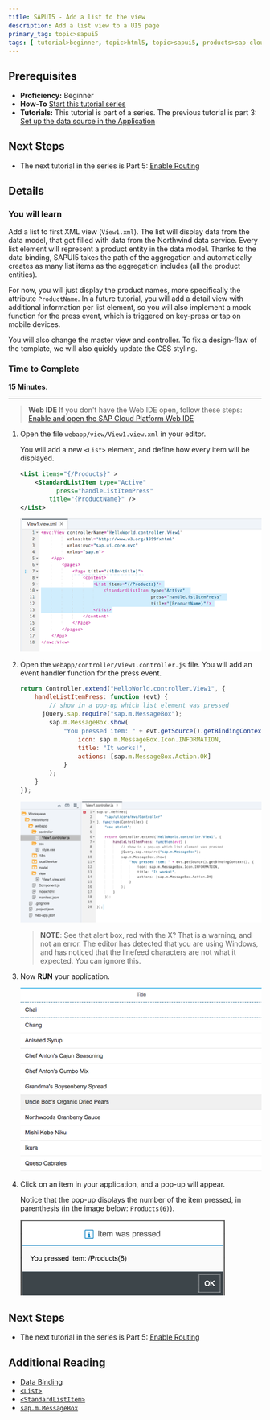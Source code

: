 ```yaml
---
title: SAPUI5 - Add a list to the view
description: Add a list view to a UI5 page
primary_tag: topic>sapui5
tags: [ tutorial>beginner, topic>html5, topic>sapui5, products>sap-cloud-platform ]
---
```

## Prerequisites  
- **Proficiency:** Beginner
- **How-To** [Start this tutorial series](https://www.sap.com/developer/tutorials/sapui5-webide-open-webide.html)
- **Tutorials:** This tutorial is part of a series.  The previous tutorial is part 3: [Set up the data source in the Application](https://www.sap.com/developer/tutorials/sapui5-webide-setup-datasource.html)

## Next Steps
- The next tutorial in the series is Part 5: [Enable Routing](https://www.sap.com/developer/tutorials/sapui5-webide-enable-routing.html)

## Details
### You will learn  
Add a list to first XML view (`View1.xml`). The list will display data from the data model, that got filled with data from the Northwind data service. Every list element will represent a product entity in the data model. Thanks to the data binding, SAPUI5 takes the path of the aggregation and automatically creates as many list items as the aggregation includes (all the product entities).

For now, you will just display the product names, more specifically the attribute `ProductName`. In a future tutorial, you will add a detail view with additional information per list element, so you will also implement a mock function for the press event, which is triggered on key-press or tap on mobile devices.

You will also change the master view and controller. To fix a design-flaw of the template, we will also quickly update the CSS styling.

### Time to Complete
**15 Minutes**.

---
>  **Web IDE** If you don't have the Web IDE open, follow these steps: [Enable and open the SAP Cloud Platform Web IDE](https://www.sap.com/developer/tutorials/sapui5-webide-open-webide.html)


1.  Open the file `webapp/view/View1.view.xml` in your editor.  

    You will add a new `<List>` element, and define how every item will be displayed.

    ```XML
    <List items="{/Products}" >
		<StandardListItem type="Active"
		      press="handleListItemPress"
            title="{ProductName}" />
	</List>
	```

    ![View1.view.xml file](1.png)


3.  Open the `webapp/controller/View1.controller.js` file.  You will add an event handler function for the press event.

    ```JavaScript
    return Controller.extend("HelloWorld.controller.View1", {
		handleListItemPress: function (evt) {
			// show in a pop-up which list element was pressed
          jQuery.sap.require("sap.m.MessageBox");
			sap.m.MessageBox.show(
				"You pressed item: " + evt.getSource().getBindingContext(), {
					icon: sap.m.MessageBox.Icon.INFORMATION,
					title: "It works!",
					actions: [sap.m.MessageBox.Action.OK]
				}
			);
		}
	});
	```

    ![style.css file](3.png)

    > **NOTE**:  See that alert box, red with the X?  That is a warning, and not an error.  The editor has detected that you are using Windows, and has noticed that the linefeed characters are not what it expected.  You can ignore this.

4.  Now **RUN** your application.  

    ![Running application with list view](4.png)

5.  Click on an item in your application, and a pop-up will appear.  

	 Notice that the pop-up displays the number of the item pressed, in parenthesis (in the image below: `Products(6)`).

    ![Alert pop-up](5.png)

## Next Steps
 - The next tutorial in the series is Part 5: [Enable Routing](https://www.sap.com/developer/tutorials/sapui5-webide-enable-routing.html)


## Additional Reading
- [Data Binding](https://sapui5.netweaver.ondemand.com/#docs/guide/68b9644a253741e8a4b9e4279a35c247.html)
- [`<List>`](https://sapui5.netweaver.ondemand.com/#docs/guide/295e44b2d0144318bcb7bdd56bfa5189.html)
- [`<StandardListItem>`](https://sapui5.netweaver.ondemand.com/explored.html#/entity/sap.m.StandardListItem/properties)
- [`sap.m.MessageBox`](https://sapui5.netweaver.ondemand.com/sdk/#docs/api/symbols/sap.m.MessageBox.html)
